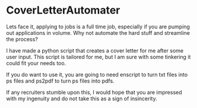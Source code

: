 # CoverLetterAutomater

Lets face it, applying to jobs is a full time job, especially if you are pumping out applications in volume. 
  Why not automate the hard stuff and streamline the process? 

I have made a python script that creates a cover letter for me after some user input.
This script is tailored for me, but I am sure with some tinkering it could fit your needs too.

If you do want to use it, you are going to need enscript to turn txt files into ps files and ps2pdf to turn ps files into pdfs. 

If any recruiters stumble upon this, I would hope that you are impressed with my ingenuity and do not take this as a sign of insincerity.  
